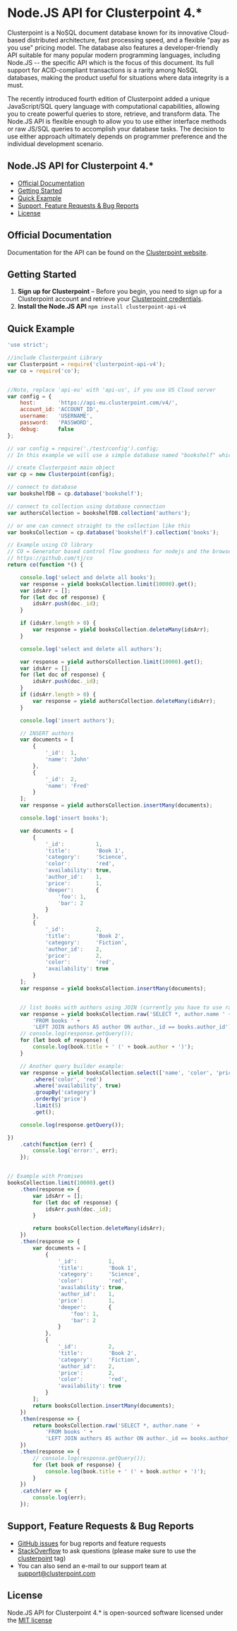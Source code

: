 # Node.JS API for Clusterpoint 4.*

Clusterpoint is a NoSQL document database known for its innovative Cloud-based distributed architecture, fast processing speed, and a flexible "pay as you use" pricing model. The database also features a developer-friendly API suitable for many popular modern programming languages, including Node.JS -- the specific API which is the focus of this document. Its full support for ACID-compliant transactions is a rarity among NoSQL databases, making the product useful for situations where data integrity is a must.

The recently introduced fourth edition of Clusterpoint added a unique JavaScript/SQL query language with computational capabilities, allowing you to create powerful queries to store, retrieve, and transform data. The Node.JS API is flexible enough to allow you to use either interface methods or raw JS/SQL queries to accomplish your database tasks. The decision to use either approach ultimately depends on programmer preference and the individual development scenario.

## Node.JS API for Clusterpoint 4.*
* [Official Documentation](#documentation)
* [Getting Started](#start)
* [Quick Example](#usage)
* [Support, Feature Requests & Bug Reports](#bugs)
* [License](#license)

<a name="documentation"></a>
## Official Documentation

Documentation for the API can be found on the [Clusterpoint website](https://www.clusterpoint.com/docs/api/4/php/389).

<a name="start"></a>
## Getting Started

1. **Sign up for Clusterpoint** – Before you begin, you need to
   sign up for a Clusterpoint account and retrieve your [Clusterpoint credentials](https://clusterpoint.com/docs/4.0/21/cloud-account-setup).
1. **Install the Node.JS API**
``npm install clusterpoint-api-v4``

<a name="usage"></a>
## Quick Example
```JavaScript
'use strict';

//include Clusterpoint Library
var Clusterpoint = require('clusterpoint-api-v4');
var co = require('co');


//Note, replace 'api-eu' with 'api-us', if you use US Cloud server
var config = {
	host:       'https://api-eu.clusterpoint.com/v4/',
	account_id: 'ACCOUNT_ID',
	username:   'USERNAME',
	password:   'PASSWORD',
	debug:      false
};

// var config = require('./test/config').config;
// In this example we will use a simple database named "bookshelf" which consists of books and book authors.

// create Clusterpoint main object
var cp = new Clusterpoint(config);

// connect to database
var bookshelfDB = cp.database('bookshelf');

// connect to collection using database connection
var authorsCollection = bookshelfDB.collection('authors');

// or one can connect straight to the collection like this
var booksCollection = cp.database('bookshelf').collection('books');

// Example using CO library
// CO = Generator based control flow goodness for nodejs and the browser, using promises, letting you write non-blocking code in a nice-ish way.
// https://github.com/tj/co
return co(function *() {

	console.log('select and delete all books');
	var response = yield booksCollection.limit(10000).get();
	var idsArr = [];
	for (let doc of response) {
		idsArr.push(doc._id);
	}

	if (idsArr.length > 0) {
		var response = yield booksCollection.deleteMany(idsArr);
	}

	console.log('select and delete all authors');

	var response = yield authorsCollection.limit(10000).get();
	var idsArr = [];
	for (let doc of response) {
		idsArr.push(doc._id);
	}
	if (idsArr.length > 0) {
		var response = yield authorsCollection.deleteMany(idsArr);
	}

	console.log('insert authors');

	// INSERT authors
	var documents = [
		{
			'_id':  1,
			'name': 'John'
		},
		{
			'_id':  2,
			'name': 'Fred'
		}
	];
	var response = yield authorsCollection.insertMany(documents);

	console.log('insert books');

	var documents = [
		{
			'_id':          1,
			'title':        'Book 1',
			'category':     'Science',
			'color':        'red',
			'availability': true,
			'author_id':    1,
			'price':        1,
			'deeper':       {
				'foo': 1,
				'bar': 2
			}
		},
		{
			'_id':          2,
			'title':        'Book 2',
			'category':     'Fiction',
			'author_id':    2,
			'price':        2,
			'color':        'red',
			'availability': true
		}
	];
	var response = yield booksCollection.insertMany(documents);


	// list books with authors using JOIN (currently you have to use raw() function for JOINS)
	var response = yield booksCollection.raw('SELECT *, author.name ' +
		'FROM books ' +
		'LEFT JOIN authors AS author ON author._id == books.author_id');
	// console.log(response.getQuery());
	for (let book of response) {
		console.log(book.title + ' (' + book.author + ')');
	}

	// Another query builder example:
	var response = yield booksCollection.select(['name', 'color', 'price', 'category'])
		.where('color', 'red')
		.where('availability', true)
		.groupBy('category')
		.orderBy('price')
		.limit(5)
		.get();

	console.log(response.getQuery());

})
	.catch(function (err) {
		console.log('error:', err);
	});


// Example with Promises
booksCollection.limit(10000).get()
	.then(response => {
		var idsArr = [];
		for (let doc of response) {
			idsArr.push(doc._id);
		}

		return booksCollection.deleteMany(idsArr);
	})
	.then(response => {
		var documents = [
			{
				'_id':          1,
				'title':        'Book 1',
				'category':     'Science',
				'color':        'red',
				'availability': true,
				'author_id':    1,
				'price':        1,
				'deeper':       {
					'foo': 1,
					'bar': 2
				}
			},
			{
				'_id':          2,
				'title':        'Book 2',
				'category':     'Fiction',
				'author_id':    2,
				'price':        2,
				'color':        'red',
				'availability': true
			}
		];
		return booksCollection.insertMany(documents);
	})
	.then(response => {
		return booksCollection.raw('SELECT *, author.name ' +
			'FROM books ' +
			'LEFT JOIN authors AS author ON author._id == books.author_id');
	})
	.then(response => {
		// console.log(response.getQuery());
		for (let book of response) {
			console.log(book.title + ' (' + book.author + ')');
		}
	})
	.catch(err => {
		console.log(err);
	});
```


<a name="bugs"></a>
## Support, Feature Requests & Bug Reports

* [GitHub issues](https://github.com/clusterpoint/nodejs-client-api-v4/issues) for bug reports and feature requests
* [StackOverflow](https://stackoverflow.com) to ask questions (please make sure to use the [clusterpoint](http://stackoverflow.com/questions/tagged/clusterpoint) tag)
* You can also send an e-mail to our support team at support@clusterpoint.com

<a name="license"></a>
## License

 Node.JS API for Clusterpoint 4.* is open-sourced software licensed under the [MIT license](http://opensource.org/licenses/MIT)